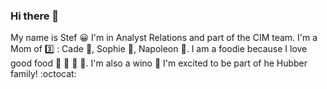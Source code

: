 ### Hi there 👋
My name is Stef :grinning:  I'm in Analyst Relations and part of the CIM team. I'm a Mom of :three: : Cade :boy:, Sophie :girl:,  Napoleon :dog:. I am a foodie because I love good food :pizza: :sushi: :ramen: :cake:. I'm also a wino :wine_glass:  I'm excited to be part of he Hubber family! :octocat:

<!--
**stefcox/StefCox** is a ✨ _special_ ✨ repository because its `README.md` (this file) appears on your GitHub profile.

Here are some ideas to get you started:

- 🔭 I’m currently working on ...
- 🌱 I’m currently learning ...
- 👯 I’m looking to collaborate on ...
- 🤔 I’m looking for help with ...
- 💬 Ask me about ...
- 📫 How to reach me: ...
- 😄 Pronouns: ...
- ⚡ Fun fact: ...
-->
